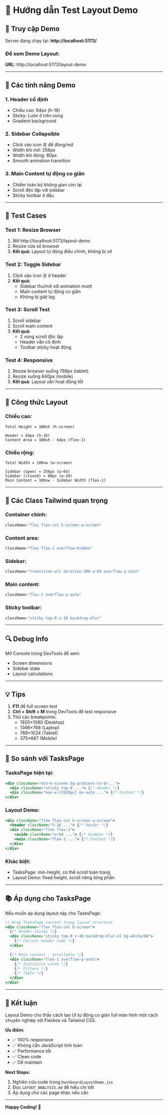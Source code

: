 # 🚀 Hướng dẫn Test Layout Demo

## 📍 Truy cập Demo

Server đang chạy tại: **http://localhost:5173/**

### Để xem Demo Layout:

**URL:** http://localhost:5173/layout-demo

---

## 🎯 Các tính năng Demo

### 1. **Header cố định**
- Chiều cao: 64px (h-16)
- Sticky: Luôn ở trên cùng
- Gradient background

### 2. **Sidebar Collapsible**
- Click vào icon ☰ để đóng/mở
- Width khi mở: 256px
- Width khi đóng: 80px
- Smooth animation transition

### 3. **Main Content tự động co giãn**
- Chiếm toàn bộ không gian còn lại
- Scroll độc lập với sidebar
- Sticky toolbar ở đầu

---

## 🧪 Test Cases

### Test 1: Resize Browser
1. Mở http://localhost:5173/layout-demo
2. Resize cửa sổ browser
3. **Kết quả:** Layout tự động điều chỉnh, không bị vỡ

### Test 2: Toggle Sidebar
1. Click vào icon ☰ ở header
2. **Kết quả:** 
   - Sidebar thu/mở với animation mượt
   - Main content tự động co giãn
   - Không bị giật lag

### Test 3: Scroll Test
1. Scroll sidebar
2. Scroll main content
3. **Kết quả:**
   - 2 vùng scroll độc lập
   - Header vẫn cố định
   - Toolbar sticky hoạt động

### Test 4: Responsive
1. Resize browser xuống 768px (tablet)
2. Resize xuống 640px (mobile)
3. **Kết quả:** Layout vẫn hoạt động tốt

---

## 📐 Công thức Layout

### Chiều cao:
```
Total Height = 100vh (h-screen)

Header = 64px (h-16)
Content Area = 100vh - 64px (flex-1)
```

### Chiều rộng:
```
Total Width = 100vw (w-screen)

Sidebar (open) = 256px (w-64)
Sidebar (closed) = 80px (w-20)
Main Content = 100vw - Sidebar Width (flex-1)
```

---

## 🎨 Các Class Tailwind quan trọng

### Container chính:
```jsx
className="flex flex-col h-screen w-screen"
```

### Content area:
```jsx
className="flex flex-1 overflow-hidden"
```

### Sidebar:
```jsx
className="transition-all duration-300 w-64 overflow-y-auto"
```

### Main content:
```jsx
className="flex-1 overflow-y-auto"
```

### Sticky toolbar:
```jsx
className="sticky top-0 z-10 backdrop-blur"
```

---

## 🔍 Debug Info

Mở Console trong DevTools để xem:
- Screen dimensions
- Sidebar state
- Layout calculations

---

## 💡 Tips

1. **F11** để full screen test
2. **Ctrl + Shift + M** trong DevTools để test responsive
3. Thử các breakpoints:
   - 1920×1080 (Desktop)
   - 1366×768 (Laptop)
   - 768×1024 (Tablet)
   - 375×667 (Mobile)

---

## 🎯 So sánh với TasksPage

### TasksPage hiện tại:
```jsx
<div className="min-h-screen bg-gradient-to-br...">
  <div className="sticky top-0 ..."> {/* Header */}
  <div className="max-w-[1920px] mx-auto ..."> {/* Content */}
</div>
```

### Layout Demo:
```jsx
<div className="flex flex-col h-screen w-screen">
  <header className="h-16 ..."> {/* Header */}
  <div className="flex flex-1">
    <aside className="w-64 ..."> {/* Sidebar */}
    <main className="flex-1 ..."> {/* Content */}
  </div>
</div>
```

### Khác biệt:
- TasksPage: min-height, có thể scroll toàn trang
- Layout Demo: fixed height, scroll riêng từng phần

---

## 📚 Áp dụng cho TasksPage

Nếu muốn áp dụng layout này cho TasksPage:

```jsx
// Wrap TasksPage content trong layout structure
<div className="flex flex-col h-screen">
  {/* Header sticky */}
  <div className="sticky top-0 z-40 backdrop-blur-xl bg-white/80">
    {/* Current header code */}
  </div>

  {/* Main content - scrollable */}
  <div className="flex-1 overflow-y-auto">
    {/* Statistics cards */}
    {/* Filters */}
    {/* Table */}
  </div>
</div>
```

---

## 🎉 Kết luận

Layout Demo cho thấy cách tạo UI tự động co giãn full màn hình một cách chuyên nghiệp với Flexbox và Tailwind CSS.

**Ưu điểm:**
- ✅ 100% responsive
- ✅ Không cần JavaScript tính toán
- ✅ Performance tốt
- ✅ Clean code
- ✅ Dễ maintain

**Next Steps:**
1. Nghiên cứu code trong `DashboardLayoutDemo.jsx`
2. Đọc `LAYOUT_ANALYSIS.md` để hiểu chi tiết
3. Áp dụng cho các page khác nếu cần

---

**Happy Coding! 🚀**
